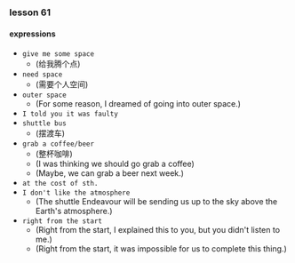 ### lesson 61

#### expressions

- `give me some space`
  - (给我腾个点)
- `need space`
  - (需要个人空间)
- `outer space`
  - (For some reason, I dreamed of going into outer space.)
- `I told you it was faulty`
- `shuttle bus`
  - (摆渡车)
- `grab a coffee/beer`
  - (整杯咖啡)
  - (I was thinking we should go grab a coffee)
  - (Maybe, we can grab a beer next week.)
- `at the cost of sth.`
- `I don't like the atmosphere`
  - (The shuttle Endeavour will be sending us up to the sky above the Earth's atmosphere.)
- `right from the start`
  - (Right from the start, I explained this to you, but you didn't listen to me.)
  - (Right from the start, it was impossible for us to complete this thing.)